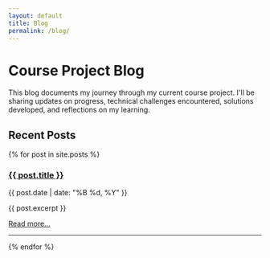 ```yaml
---
layout: default
title: Blog
permalink: /blog/
---
```


# Course Project Blog

This blog documents my journey through my current course project. I'll be sharing updates on progress, technical challenges encountered, solutions developed, and reflections on my learning.

## Recent Posts

{% for post in site.posts %}
<div class="post">
  <h3><a href="{{ post.url | relative_url }}">{{ post.title }}</a></h3>
  <p class="post-date">{{ post.date | date: "%B %d, %Y" }}</p>
  
  {{ post.excerpt }}
  
  <a href="{{ post.url | relative_url }}">Read more...</a>
</div>
<hr>
{% endfor %}

